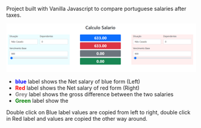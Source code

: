 Project built with Vanilla Javascript to compare portuguese salaries after taxes. 

![Alt text](image.png)

- <span style="color:blue"> **blue** </span>label shows the Net salary of blue form (Left)  
- <span style="color:red"> **Red** </span>label shows the Net salary of red form (Right)  
- <span style="color:grey"> **Grey** </span> label shows the gross difference between the two salaries  
- <span style="color:green"> **Green** </span>label show the 

Double click on Blue label values are copied from left to right, double click in Red label and values are copied the other way around.
